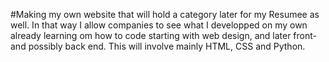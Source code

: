 #Making my own website that will hold a category later for my Resumee as well. In that way I allow companies to see what I developped on my own already learning om how to code starting with web design, and later front- and possibly back end.
This will involve mainly HTML, CSS and Python.
